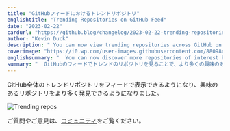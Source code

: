 ```yaml
---
title: "GitHubフィードにおけるトレンドリポジトリ"
englishtitle: "Trending Repositories on GitHub Feed"
date: "2023-02-22"
cardurl: "https://github.blog/changelog/2023-02-22-trending-repositories-on-github-feed"
author: "Kevin Duck"
description: " You can now view trending repositories across GitHub on your feed to discover more repositories of interest.  For questions or feedback, please visit our community .  "
coverimage: "https://i0.wp.com/user-images.githubusercontent.com/8809849/220434297-9c506d46-692c-4a21-9ddf-15769e12a981.png?ssl=1"
englishsummary: "  You can now discover more repositories of interest by viewing trending repositories on your GitHub feed, and can get help or provide feedback in the community."
summary: "  GitHubのフィードでトレンドのリポジトリを見ることで、より多くの興味のあるリポジトリを発見することができ、コミュニティで助けを得たりフィードバックを提供したりすることができるようになりました。"
---
```


<p>GitHub全体のトレンドリポジトリをフィードで表示できるようになり、興味のあるリポジトリをより多く発見できるようになりました。</p>
<p><img decoding="async" src="https://i0.wp.com/user-images.githubusercontent.com/8809849/220434297-9c506d46-692c-4a21-9ddf-15769e12a981.png?ssl=1" alt="Trending repos" data-recalc-dims="1"></p>
<p>ご質問やご意見は、<a href="https://github.com/community/community/discussions/categories/feed">コミュニティ</a>をご覧ください。</p>


